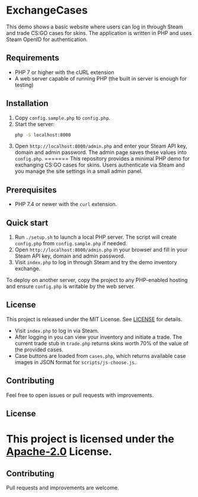 # ExchangeCases


This demo shows a basic website where users can log in through Steam and trade CS:GO cases for skins. The application is written in PHP and uses Steam OpenID for authentication.

## Requirements

- PHP 7 or higher with the cURL extension
- A web server capable of running PHP (the built in server is enough for testing)

## Installation

1. Copy `config.sample.php` to `config.php`.
2. Start the server:
   ```bash
   php -S localhost:8000
   ```
3. Open `http://localhost:8000/admin.php` and enter your Steam API key, domain and admin password. The admin page saves these values into `config.php`.
=======
This repository provides a minimal PHP demo for exchanging CS:GO cases for skins. Users authenticate via Steam and you manage the site settings in a small admin panel.

## Prerequisites

* PHP 7.4 or newer with the `curl` extension.

## Quick start

1. Run `./setup.sh` to launch a local PHP server. The script will create `config.php` from `config.sample.php` if needed.
2. Open `http://localhost:8000/admin.php` in your browser and fill in your Steam API key, domain and admin password.
3. Visit `index.php` to log in through Steam and try the demo inventory exchange.

To deploy on another server, copy the project to any PHP-enabled hosting and ensure `config.php` is writable by the web server.

## License


This project is released under the MIT License. See [LICENSE](LICENSE) for details.


- Visit `index.php` to log in via Steam.
- After logging in you can view your inventory and initiate a trade. The current trade stub in `trade.php` returns skins worth 70% of the value of the provided cases.
- Case buttons are loaded from `cases.php`, which returns available case images in JSON format for `scripts/js-choose.js`.

## Contributing

Feel free to open issues or pull requests with improvements.

## License

This project is licensed under the [Apache-2.0](LICENSE) License.
=======
## Contributing

Pull requests and improvements are welcome.


